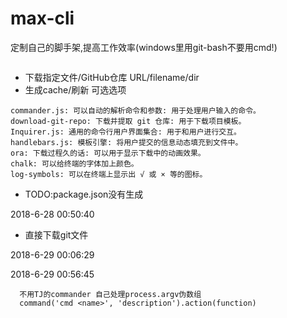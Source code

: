 # max-cli
定制自己的脚手架,提高工作效率(windows里用git-bash不要用cmd!)
```

```
- 下载指定文件/GitHub仓库 URL/filename/dir
- 生成cache/刷新 可选选项
```
commander.js: 可以自动的解析命令和参数: 用于处理用户输入的命令。
download-git-repo: 下载并提取 git 仓库: 用于下载项目模板。
Inquirer.js: 通用的命令行用户界面集合: 用于和用户进行交互。
handlebars.js: 模板引擎: 将用户提交的信息动态填充到文件中。
ora: 下载过程久的话: 可以用于显示下载中的动画效果。
chalk: 可以给终端的字体加上颜色。
log-symbols: 可以在终端上显示出 √ 或 × 等的图标。
```
- TODO:package.json没有生成

2018-6-28 00:50:40
- 直接下载git文件

2018-6-29 00:06:29

2018-6-29 00:56:45
```
  不用TJ的commander 自己处理process.argv伪数组
  command('cmd <name>', 'description').action(function)
```
